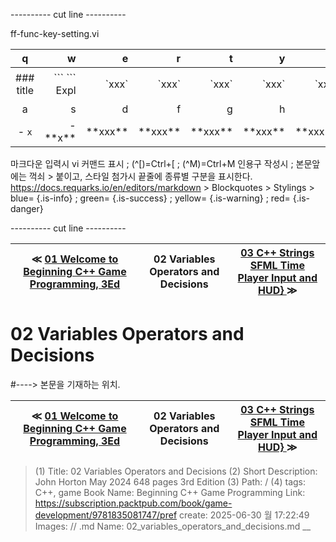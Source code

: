 
---------- cut line ----------

ff-func-key-setting.vi

| q     | w     | e     | r     | t     | y     | u     | i     | o     | p     |
:------:|------:|------:|------:|------:|------:|------:|------:|------:|------:|
|### title | \`\`\` \`\`\` Expl| \`xxx\`|\`xxx\`|\`xxx\`|\`xxx\`|\`xxx\`|\`xxx \`|\`xxx \`| 없 음 |
| a     | s     | d     | f     | g     | h     | j     | k     | l     |
|- `x`|- \*\*x\*\*| \*\*xxx\*\*| \*\*xxx\*\*| \*\*xxx\*\*| \*\*xxx\*\*| \*\*xxx\*\*| \*\*xxx\*\*| \*\*xxx\*\*|

마크다운 입력시 vi 커맨드 표시 ; (^[)=Ctrl+[ ; (^M)=Ctrl+M
인용구 작성시 ; 본문앞에는 꺽쇠 > 붙이고, 스타일 첨가시 끝줄에 종류별 구분을 표시한다.
https://docs.requarks.io/en/editors/markdown > Blockquotes > Stylings >
blue= {.is-info} ; green= {.is-success} ; yellow= {.is-warning} ; red= {.is-danger}

---------- cut line ----------

| ≪ [ 01 Welcome to Beginning C++ Game Programming, 3Ed ](//books/packtpub/2025/0625/01) | 02 Variables Operators and Decisions | [ 03 C++ Strings SFML Time Player Input and HUD} ](//books/packtpub/2025/0625/03) ≫ |
|:----:|:----:|:----:|

# 02 Variables Operators and Decisions
#----> 본문을 기재하는 위치.



| ≪ [ 01 Welcome to Beginning C++ Game Programming, 3Ed ](//books/packtpub/2025/0625/01) | 02 Variables Operators and Decisions | [ 03 C++ Strings SFML Time Player Input and HUD} ](//books/packtpub/2025/0625/03) ≫ |
|:----:|:----:|:----:|

> (1) Title: 02 Variables Operators and Decisions
> (2) Short Description: John Horton May 2024 648 pages 3rd Edition
> (3) Path: /
> (4) tags: C++, game
> Book Name: Beginning C++ Game Programming
> Link: https://subscription.packtpub.com/book/game-development/9781835081747/pref
> create: 2025-06-30 월 17:22:49
> Images: //
> .md Name: 02_variables_operators_and_decisions.md __

